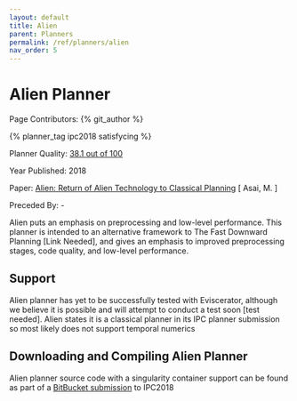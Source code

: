 ```yaml
---
layout: default
title: Alien
parent: Planners
permalink: /ref/planners/alien
nav_order: 5
---
```

# Alien Planner

Page Contributors: {% git_author %}

{% planner_tag ipc2018 satisfycing %}

Planner Quality: [38.1 out of 100](/ref/planners/rating)

Year Published: 2018

Paper: [Alien: Return of Alien Technology to Classical Planning](https://ipc2018-classical.bitbucket.io/planner-abstracts/team33.pdf) [ Asai, M. ]

Preceded By: -

Alien puts an emphasis on preprocessing and low-level performance. This planner is intended to an alternative framework to The Fast Downward Planning [Link Needed], and gives an emphasis to improved preprocessing stages, code quality, and low-level performance. 

## Support

Alien planner has yet to be successfully tested with Eviscerator, although we believe it is possible and will attempt to conduct a test soon [test needed]. Alien states it is a classical planner in its IPC planner submission so most likely does not support temporal numerics


## Downloading and Compiling Alien Planner

Alien planner source code with a singularity container support can be found as part of a [BitBucket submission](https://bitbucket.org/ipc2018-classical/team33/src/ipc-2018-seq-sat/) to IPC2018